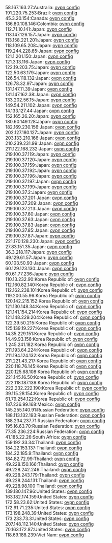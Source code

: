 58.167.163.27:Australia: [ovpn config](vpn/58_167_163_27.ovpn)  
191.220.75.253:Brazil: [ovpn config](vpn/191_220_75_253.ovpn)  
45.3.20.154:Canada: [ovpn config](vpn/45_3_20_154.ovpn)  
186.80.108.146:Colombia: [ovpn config](vpn/186_80_108_146.ovpn)  
112.71.10.141:Japan: [ovpn config](vpn/112_71_10_141.ovpn)  
113.147.126.157:Japan: [ovpn config](vpn/113_147_126_157.ovpn)  
113.158.221.201:Japan: [ovpn config](vpn/113_158_221_201.ovpn)  
118.109.65.208:Japan: [ovpn config](vpn/118_109_65_208.ovpn)  
119.244.228.65:Japan: [ovpn config](vpn/119_244_228_65.ovpn)  
121.1.201.150:Japan: [ovpn config](vpn/121_1_201_150.ovpn)  
121.3.13.116:Japan: [ovpn config](vpn/121_3_13_116.ovpn)  
122.19.203.75:Japan: [ovpn config](vpn/122_19_203_75.ovpn)  
122.50.63.179:Japan: [ovpn config](vpn/122_50_63_179.ovpn)  
126.54.118.132:Japan: [ovpn config](vpn/126_54_118_132.ovpn)  
126.78.32.97:Japan: [ovpn config](vpn/126_78_32_97.ovpn)  
131.147.11.39:Japan: [ovpn config](vpn/131_147_11_39.ovpn)  
131.147.162.38:Japan: [ovpn config](vpn/131_147_162_38.ovpn)  
133.202.56.15:Japan: [ovpn config](vpn/133_202_56_15.ovpn)  
149.54.211.102:Japan: [ovpn config](vpn/149_54_211_102.ovpn)  
14.133.127.44:Japan: [ovpn config](vpn/14_133_127_44.ovpn)  
152.165.26.20:Japan: [ovpn config](vpn/152_165_26_20.ovpn)  
180.60.149.128:Japan: [ovpn config](vpn/180_60_149_128.ovpn)  
182.169.230.156:Japan: [ovpn config](vpn/182_169_230_156.ovpn)  
202.127.180.127:Japan: [ovpn config](vpn/202_127_180_127.ovpn)  
203.133.210.166:Japan: [ovpn config](vpn/203_133_210_166.ovpn)  
210.239.231.99:Japan: [ovpn config](vpn/210_239_231_99.ovpn)  
211.122.168.232:Japan: [ovpn config](vpn/211_122_168_232.ovpn)  
219.100.37.119:Japan: [ovpn config](vpn/219_100_37_119.ovpn)  
219.100.37.120:Japan: [ovpn config](vpn/219_100_37_120.ovpn)  
219.100.37.159:Japan: [ovpn config](vpn/219_100_37_159.ovpn)  
219.100.37.192:Japan: [ovpn config](vpn/219_100_37_192.ovpn)  
219.100.37.196:Japan: [ovpn config](vpn/219_100_37_196.ovpn)  
219.100.37.197:Japan: [ovpn config](vpn/219_100_37_197.ovpn)  
219.100.37.199:Japan: [ovpn config](vpn/219_100_37_199.ovpn)  
219.100.37.2:Japan: [ovpn config](vpn/219_100_37_2.ovpn)  
219.100.37.201:Japan: [ovpn config](vpn/219_100_37_201.ovpn)  
219.100.37.209:Japan: [ovpn config](vpn/219_100_37_209.ovpn)  
219.100.37.213:Japan: [ovpn config](vpn/219_100_37_213.ovpn)  
219.100.37.60:Japan: [ovpn config](vpn/219_100_37_60.ovpn)  
219.100.37.63:Japan: [ovpn config](vpn/219_100_37_63.ovpn)  
219.100.37.83:Japan: [ovpn config](vpn/219_100_37_83.ovpn)  
219.100.37.85:Japan: [ovpn config](vpn/219_100_37_85.ovpn)  
219.100.37.87:Japan: [ovpn config](vpn/219_100_37_87.ovpn)  
221.170.128.230:Japan: [ovpn config](vpn/221_170_128_230.ovpn)  
27.83.151.35:Japan: [ovpn config](vpn/27_83_151_35.ovpn)  
36.3.218.117:Japan: [ovpn config](vpn/36_3_218_117.ovpn)  
49.129.61.57:Japan: [ovpn config](vpn/49_129_61_57.ovpn)  
60.103.50.93:Japan: [ovpn config](vpn/60_103_50_93.ovpn)  
60.129.123.130:Japan: [ovpn config](vpn/60_129_123_130.ovpn)  
60.61.77.236:Japan: [ovpn config](vpn/60_61_77_236.ovpn)  
110.13.232.90:Korea Republic of: [ovpn config](vpn/110_13_232_90.ovpn)  
112.160.82.140:Korea Republic of: [ovpn config](vpn/112_160_82_140.ovpn)  
112.162.238.101:Korea Republic of: [ovpn config](vpn/112_162_238_101.ovpn)  
119.200.55.96:Korea Republic of: [ovpn config](vpn/119_200_55_96.ovpn)  
120.142.215.152:Korea Republic of: [ovpn config](vpn/120_142_215_152.ovpn)  
121.130.148.34:Korea Republic of: [ovpn config](vpn/121_130_148_34.ovpn)  
121.141.154.214:Korea Republic of: [ovpn config](vpn/121_141_154_214.ovpn)  
121.148.229.204:Korea Republic of: [ovpn config](vpn/121_148_229_204.ovpn)  
122.39.50.215:Korea Republic of: [ovpn config](vpn/122_39_50_215.ovpn)  
125.139.19.227:Korea Republic of: [ovpn config](vpn/125_139_19_227.ovpn)  
14.35.229.151:Korea Republic of: [ovpn config](vpn/14_35_229_151.ovpn)  
14.49.93.156:Korea Republic of: [ovpn config](vpn/14_49_93_156.ovpn)  
1.245.241.182:Korea Republic of: [ovpn config](vpn/1_245_241_182.ovpn)  
211.193.64.224:Korea Republic of: [ovpn config](vpn/211_193_64_224.ovpn)  
211.194.124.132:Korea Republic of: [ovpn config](vpn/211_194_124_132.ovpn)  
211.221.43.217:Korea Republic of: [ovpn config](vpn/211_221_43_217.ovpn)  
220.118.76.145:Korea Republic of: [ovpn config](vpn/220_118_76_145.ovpn)  
220.125.68.108:Korea Republic of: [ovpn config](vpn/220_125_68_108.ovpn)  
221.145.16.50:Korea Republic of: [ovpn config](vpn/221_145_16_50.ovpn)  
222.118.187.139:Korea Republic of: [ovpn config](vpn/222_118_187_139.ovpn)  
222.232.222.190:Korea Republic of: [ovpn config](vpn/222_232_222_190.ovpn)  
39.115.28.154:Korea Republic of: [ovpn config](vpn/39_115_28_154.ovpn)  
61.79.254.122:Korea Republic of: [ovpn config](vpn/61_79_254_122.ovpn)  
187.236.99.168:Mexico: [ovpn config](vpn/187_236_99_168.ovpn)  
145.255.140.91:Russian Federation: [ovpn config](vpn/145_255_140_91.ovpn)  
188.113.132.193:Russian Federation: [ovpn config](vpn/188_113_132_193.ovpn)  
188.234.237.71:Russian Federation: [ovpn config](vpn/188_234_237_71.ovpn)  
195.16.63.70:Russian Federation: [ovpn config](vpn/195_16_63_70.ovpn)  
77.35.236.224:Russian Federation: [ovpn config](vpn/77_35_236_224.ovpn)  
41.185.22.26:South Africa: [ovpn config](vpn/41_185_22_26.ovpn)  
159.192.33.34:Thailand: [ovpn config](vpn/159_192_33_34.ovpn)  
184.22.153.137:Thailand: [ovpn config](vpn/184_22_153_137.ovpn)  
184.22.185.9:Thailand: [ovpn config](vpn/184_22_185_9.ovpn)  
184.82.72.99:Thailand: [ovpn config](vpn/184_82_72_99.ovpn)  
49.228.150.166:Thailand: [ovpn config](vpn/49_228_150_166.ovpn)  
49.228.242.246:Thailand: [ovpn config](vpn/49_228_242_246.ovpn)  
49.228.243.179:Thailand: [ovpn config](vpn/49_228_243_179.ovpn)  
49.228.244.131:Thailand: [ovpn config](vpn/49_228_244_131.ovpn)  
49.228.98.100:Thailand: [ovpn config](vpn/49_228_98_100.ovpn)  
139.180.147.96:United States: [ovpn config](vpn/139_180_147_96.ovpn)  
163.182.174.159:United States: [ovpn config](vpn/163_182_174_159.ovpn)  
172.58.23.62:United States: [ovpn config](vpn/172_58_23_62.ovpn)  
172.91.71.235:United States: [ovpn config](vpn/172_91_71_235.ovpn)  
173.198.248.39:United States: [ovpn config](vpn/173_198_248_39.ovpn)  
173.233.73.3:United States: [ovpn config](vpn/173_233_73_3.ovpn)  
207.148.112.140:United States: [ovpn config](vpn/207_148_112_140.ovpn)  
70.163.172.87:United States: [ovpn config](vpn/70_163_172_87.ovpn)  
118.69.188.239:Viet Nam: [ovpn config](vpn/118_69_188_239.ovpn)  
